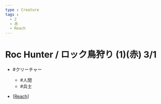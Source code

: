 ```yaml
---
type : Creature
tags : 
  - 2
  - 赤
  - Reach
---
```

# Roc Hunter / ロック鳥狩り (1)(赤) 3/1

* #クリーチャー
  * #人間
  * #兵士 

* [[Reach]]

[//begin]: # "Autogenerated link references for markdown compatibility"
[Reach]: docs/KeywordAbilities/Reach.md "Reach / 到達"
[//end]: # "Autogenerated link references"
